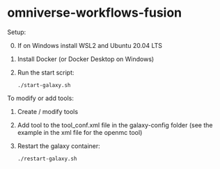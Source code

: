 # omniverse-workflows-fusion

Setup:

0. If on Windows install WSL2 and Ubuntu 20.04 LTS

1. Install Docker (or Docker Desktop on Windows)

2. Run the start script:

    `./start-galaxy.sh`

To modify or add tools:

1. Create / modify tools

2. Add tool to the tool_conf.xml file in the galaxy-config folder (see the example in the xml file for the openmc tool)

3. Restart the galaxy container:

    `./restart-galaxy.sh`
